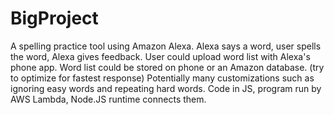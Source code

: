 # BigProject

A spelling practice tool using Amazon Alexa.
Alexa says a word, user spells the word, Alexa gives feedback.
User could upload word list with Alexa's phone app.
Word list could be stored on phone or an Amazon database. (try to optimize for fastest response)
Potentially many customizations such as ignoring easy words and repeating hard words.
Code in JS, program run by AWS Lambda, Node.JS runtime connects them.

